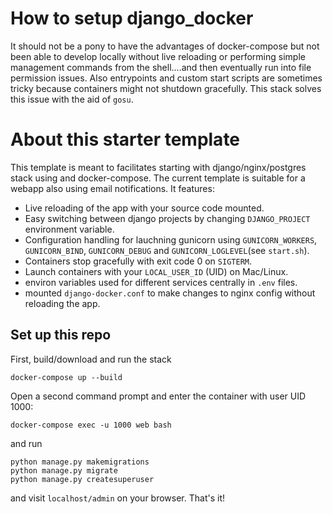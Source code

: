 # How to setup django_docker

It should not be a pony to have the advantages of docker-compose but not been able to
develop locally without live reloading or performing simple management commands from the
 shell....and then eventually run into file permission issues. Also entrypoints and
  custom start scripts are sometimes tricky because containers might not shutdown
   gracefully. This stack solves this issue with the aid of `gosu`.

# About this starter template

This template is meant to facilitates starting with django/nginx/postgres stack using and docker-compose. The current template is suitable for a webapp also using email notifications. It features:

- Live reloading of the app with your source code mounted.
- Easy switching between django projects by changing `DJANGO_PROJECT` environment variable.
- Configuration handling for lauchning gunicorn using `GUNICORN_WORKERS`, `GUNICORN_BIND`, `GUNICORN_DEBUG` and `GUNICORN_LOGLEVEL`(see `start.sh`).
- Containers stop gracefully with exit code 0 on `SIGTERM`.
- Launch containers with your `LOCAL_USER_ID` (UID) on Mac/Linux.
- environ variables used for different services centrally in `.env` files.  
- mounted `django-docker.conf` to make changes to nginx config without reloading the app.

## Set up this repo

First, build/download and run the stack

    docker-compose up --build

Open a second command prompt and enter the container with user UID 1000:

    docker-compose exec -u 1000 web bash

and run

    python manage.py makemigrations
    python manage.py migrate
    python manage.py createsuperuser

and visit `localhost/admin` on your browser. That's it!


